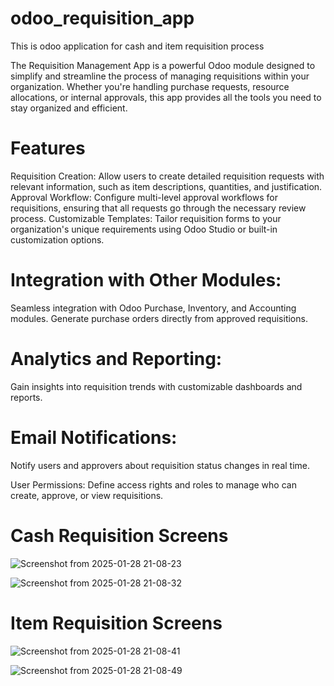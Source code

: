 # odoo_requisition_app
This is odoo application for cash and item requisition process

The Requisition Management App is a powerful Odoo module designed to simplify and streamline the process of managing requisitions within your organization. Whether you're handling purchase requests, resource allocations, or internal approvals, this app provides all the tools you need to stay organized and efficient.

# Features
Requisition Creation: Allow users to create detailed requisition requests with relevant information, such as item descriptions, quantities, and justification.
Approval Workflow: Configure multi-level approval workflows for requisitions, ensuring that all requests go through the necessary review process.
Customizable Templates: Tailor requisition forms to your organization's unique requirements using Odoo Studio or built-in customization options.

# Integration with Other Modules:
Seamless integration with Odoo Purchase, Inventory, and Accounting modules.
Generate purchase orders directly from approved requisitions.

# Analytics and Reporting: 
Gain insights into requisition trends with customizable dashboards and reports.

# Email Notifications: 
Notify users and approvers about requisition status changes in real time.

User Permissions: Define access rights and roles to manage who can create, approve, or view requisitions.


# Cash Requisition Screens
![Screenshot from 2025-01-28 21-08-23](https://github.com/user-attachments/assets/417848a5-d9b2-44ed-85d8-25a5d172bec4)

![Screenshot from 2025-01-28 21-08-32](https://github.com/user-attachments/assets/3907bef2-ffc0-4060-9523-a6561cbad22d)

# Item Requisition Screens
![Screenshot from 2025-01-28 21-08-41](https://github.com/user-attachments/assets/63ba272a-0248-4764-883f-497f17ec052c)


![Screenshot from 2025-01-28 21-08-49](https://github.com/user-attachments/assets/e8f7464d-f2a6-401d-93fa-7e14e1aee827)
